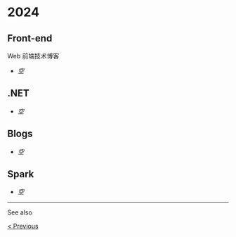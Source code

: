 # 2024

## Front-end

Web 前端技术博客

- *空*

## .NET

- *空*

## Blogs

- *空*

## Spark

- *空*

---

See also

[&lt; Previous](../2023)
